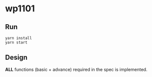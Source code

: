 # wp1101

## Run

```
yarn install
yarn start
```

## Design
**ALL** functions (basic + advance) required in the spec is implemented.
